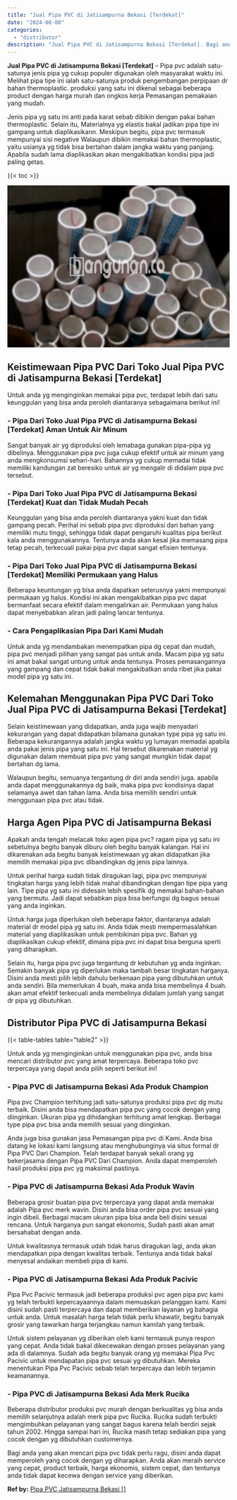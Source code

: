 ```yaml
---
title: "Jual Pipa PVC di Jatisampurna Bekasi [Terdekat]"
date: "2024-08-08"
categories: 
  - "distributor"
description: "Jual Pipa PVC di Jatisampurna Bekasi [Terdekat]. Bagi anda yang akan mencari pipa pvc tidak perlu ragu, disini anda dapat memperoleh yang cocok dengan yg dih..."
---
```


**Jual Pipa PVC di Jatisampurna Bekasi \[Terdekat\]** – Pipa pvc adalah satu-satunya jenis pipa yg cukup populer digunakan oleh masyarakat waktu ini. Melihat pipa tipe ini ialah satu-satunya produk pengembangan perpipaan dr bahan thermoplastic. produksi yang satu ini dikenal sebagai beberapa product dengan harga murah dan ongkos kerja Pemasangan pemakaian yang mudah.

Jenis pipa yg satu ini anti pada karat sebab dibikin dengan pakai bahan thermoplastic. Selain itu, Materialnya yg elastis bakal jadikan pipa tipe ini gampang untuk diaplikasikann. Meskipun begitu, pipa pvc termasuk mempunyai sisi negative Walaupun dibikin memakai bahan thermoplastic, yaitu usianya yg tidak bisa bertahan dalam jangka waktu yang panjang. Apabila sudah lama diaplikasikan akan mengakibatkan kondisi pipa jadi paling getas.

{{< toc >}}

![Jual Pipa PVC di Jatisampurna Bekasi [Terdekat]](/images/jaul-pipa-pvc-12.png)

## Keistimewaan Pipa PVC Dari Toko Jual Pipa PVC di Jatisampurna Bekasi \[Terdekat\]

Untuk anda yg menginginkan memakai pipa pvc, terdapat lebih dari satu keunggulan yang bisa anda peroleh diantaranya sebagaimana berikut ini!

### \- Pipa Dari Toko Jual Pipa PVC di Jatisampurna Bekasi \[Terdekat\] Aman Untuk Air Minum

Sangat banyak air yg diproduksi oleh lemabaga gunakan pipa-pipa yg dibelinya. Menggunakan pipa pvc juga cukup efektif untuk air minum yang anda mengkonsumsi sehari-hari. Bahannya yg cukup memadai tidak memiliki kandungan zat beresiko untuk air yg mengalir di didalam pipa pvc tersebut.

### \- Pipa Dari Toko Jual Pipa PVC di Jatisampurna Bekasi \[Terdekat\] Kuat dan Tidak Mudah Pecah

Keunggulan yang bisa anda peroleh diantaranya yakni kuat dan tidak gampang pecah. Perihal ini sebab pipa pvc diproduksi dari bahan yang memiliki mutu tinggi, sehingga tidak dapat pengaruhi kualitas pipa berikut kala anda menggunakannya. Tentunya anda akan kesal jika memasang pipa tetap pecah, terkecuali pakai pipa pvc dapat sangat efisien tentunya.

### \- Pipa Dari Toko Jual Pipa PVC di Jatisampurna Bekasi \[Terdekat\] Memiliki Permukaan yang Halus

Beberapa keuntungan yg bisa anda dapatkan seterusnya yakni mempunyai permukaan yg halus. Kondisi ini akan mengakibatkan pipa pvc dapat bermanfaat secara efektif dalam mengalirkan air. Permukaan yang halus dapat menyebabkan aliran jadi paling lancar tentunya.

### \- Cara Pengaplikasian Pipa Dari Kami Mudah

Untuk anda yg mendambakan menempatkan pipa dg cepat dan mudah, pipa pvc menjadi pilihan yang sangat pas untuk anda. Macam pipa yg satu ini amat bakal sangat untung untuk anda tentunya. Proses pemasangannya yang gampang dan cepat tidak bakal mengakibatkan anda ribet jika pakai model pipa yg satu ini.

## Kelemahan Menggunakan Pipa PVC Dari Toko Jual Pipa PVC di Jatisampurna Bekasi \[Terdekat\]

Selain keistimewaan yang didapatkan, anda juga wajib menyadari kekurangan yang dapat didapatkan bilamana gunakan type pipa yg satu ini. Beberapa kekurangannya adalah jangka waktu yg lumayan memadai apabila anda pakai jenis pipa yang satu ini. Hal tersebut dikarenakan material yg digunakan dalam membuat pipa pvc yang sangat mungkin tidak dapat bertahan dg lama.

Walaupun begitu, semuanya tergantung dr diri anda sendiri juga. apabila anda dapat menggunakannya dg baik, maka pipa pvc kondisinya dapat selamanya awet dan tahan lama. Anda bisa memilih sendiri untuk menggunaan pipa pvc atau tidak.

## Harga Agen Pipa PVC di Jatisampurna Bekasi

Apakah anda tengah melacak toko agen pipa pvc? ragam pipa yg satu ini sebetulnya begitu banyak diburu oleh begitu banyak kalangan. Hal ini dikarenakan ada begitu banyak keistimewaan yg akan didapatkan jika memilih memakai pipa pvc dibandingkan dg jenis pipa lainnya.

Untuk perihal harga sudah tidak diragukan lagi, pipa pvc mempunyai tingkatan harga yang lebih tidak mahal dibandingkan dengan tipe pipa yang lain. Tipe pipa yg satu ini didesain lebih spesifik dg memakai bahan-bahan yang bermutu. Jadi dapat sebabkan pipa bisa berfungsi dg bagus sesuai yang anda inginkan.

Untuk harga juga diperlukan oleh beberapa faktor, diantaranya adalah material dr model pipa yg satu ini. Anda tidak mesti mempermasalahkan material yang diaplikasikan untuk pembikinan pipa pvc. Bahan yg diaplikasikan cukup efektif, dimana pipa pvc ini dapat bisa berguna sperti yang diharapkan.

Selain itu, harga pipa pvc juga tergantung dr kebutuhan yg anda inginkan. Semakin banyak pipa yg diperlukan maka tambah besar tingkatan harganya. Disini anda mesti pilih lebih dahulu berkenaan pipa yang dibutuhkan untuk anda sendiri. Bila memerlukan 4 buah, maka anda bisa membelinya 4 buah. akan amat efektif terkecuali anda membelinya didalam jumlah yang sangat dr pipa yg dibutuhkan.

## Distributor Pipa PVC di Jatisampurna Bekasi

{{< table-tables table="table2" >}}

Untuk anda yg menginginkan untuk menggunakan pipa pvc, anda bisa mencari distributor pvc yang amat terpercaya. Beberapa toko pvc terpercaya yang dapat anda pilih seperti berikut ini!

### \- Pipa PVC di Jatisampurna Bekasi Ada Produk Champion

Pipa pvc Champion terhitung jadi satu-satunya produksi pipa pvc dg mutu terbaik. Disini anda bisa mendapatkan pipa pvc yang cocok dengan yang diinginkan. Ukuran pipa yg dihidangkan terhitung amat lengkap. Berbagai type pipa pvc bisa anda memilih sesuai yang diinginkan.

Anda juga bisa gunakan jasa Pemasangan pipa pvc di Kami. Anda bisa datang ke lokasi kami langsung atau menghubunginya via situs formal dr Pipa PVC Dari Champion. Telah terdapat banyak sekali orang yg bekerjasama dengan Pipa PVC Dari Champion. Anda dapat memperoleh hasil produksi pipa pvc yg maksimal pastinya.

### \- Pipa PVC di Jatisampurna Bekasi Ada Produk Wavin

Beberapa grosir buatan pipa pvc terpercaya yang dapat anda memakai adalah Pipa pvc merk wavin. Disini anda bisa order pipa pvc sesuai yang ingin dibeli. Berbagai macam ukuran pipa bisa anda beli disini sesuai rencana. Untuk harganya pun sangat ekonomis, Sudah pasti akan amat bersahabat dengan anda.

Untuk kwalitasnya termasuk udah tidak harus diragukan lagi, anda akan mendapatkan pipa dengan kwalitas terbaik. Tentunya anda tidak bakal menyesal andaikan membeli pipa di kami.

### \- Pipa PVC di Jatisampurna Bekasi Ada Produk Pacivic

Pipa Pvc Pacivic termasuk jadi beberapa produksi pvc agen pipa pvc kami yg telah terbukti kepercayaannya dalam memuaskan pelanggan kami. Kami disini sudah pasti terpercaya dan dapat memberikan layanan yg bahagia untuk anda. Untuk masalah harga telah tidak perlu khawatir, begitu banyak grosir yang tawarkan harga terjangkau namun kamilah yang terbaik.

Untuk sistem pelayanan yg diberikan oleh kami termasuk punya respon yang cepat. Anda tidak bakal dikecewakan dengan proses pelayanan yang ada di dalamnya. Sudah ada begitu banyak orang yg memakai Pipa Pvc Pacivic untuk mendapatan pipa pvc sesuai yg dibutuhkan. Mereka menentukan Pipa Pvc Pacivic sebab telah terpercaya dan lebih terjamin keamanannya.

### \- Pipa PVC di Jatisampurna Bekasi Ada Merk Rucika

Beberapa distributor produksi pvc murah dengan berkualitas yg bisa anda memilih selanjutnya adalah merk pipa pvc Rucika. Rucika sudah terbukti mengimbuhkan pelayanan yang sangat bagus karena telah berdiri sejak tahun 2002. Hingga sampai hari ini, Rucika masih tetap sediakan pipa yang cocok dengan yg dibutuhkan customernya.

Bagi anda yang akan mencari pipa pvc tidak perlu ragu, disini anda dapat memperoleh yang cocok dengan yg diharapkan. Anda akan meraih service yang cepat, product terbaik, harga ekonomis, sistem cepat, dan tentunya anda tidak dapat kecewa dengan service yang diberikan.

**Ref by:** [Pipa PVC Jatisampurna Bekasi []](https://id.wikipedia.org/wiki/Pipa)

